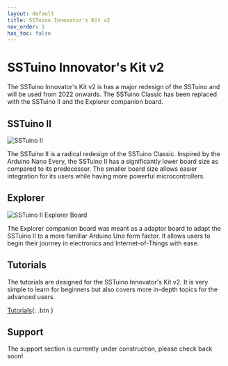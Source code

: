 ```yaml
---
layout: default
title: SSTuino Innovator's Kit v2
nav_order: 1
has_toc: false
---
```


# SSTuino Innovator's Kit v2

The SSTuino Innovator's Kit v2 is has a major redesign of the SSTuino and will be used from 2022 onwards. The SSTuino Classic has been replaced with the SSTuino II and the Explorer companion board.

## SSTuino II

![SSTuino II](/assets/sstuinoii_infographic_low.png)

The SSTuino II is a radical redesign of the SSTuino Classic. Inspired by the Arduino Nano Every, the SSTuino II has a significantly lower board size as compared to its predecessor. The smaller board size allows easier integration for its users while having more powerful microcontrollers.

## Explorer

![SSTuino II Explorer Board](/assets/explorer_infographic_low.png)

The Explorer companion board was meant as a adaptor board to adapt the SSTuino II to a more famillar Arduino Uno form factor. It allows users to begin their journey in electronics and Internet-of-Things with ease.

## Tutorials

The tutorials are designed for the SSTuino Innovator's Kit v2. It is very simple to learn for beginners but also covers more in-depth topics for the advanced users.

[Tutorials](tutorials/){: .btn }

## Support

The support section is currently under construction, please check back soon!
